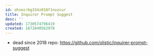 ```yaml
---
id: ohsmirbg334z018f1nozcur
title: Inquirer Prompt Suggest
desc: ''
updated: 1730574796419
created: 1672840562978
---
```


- dead since 2018
repo: https://github.com/olistic/inquirer-prompt-suggest
